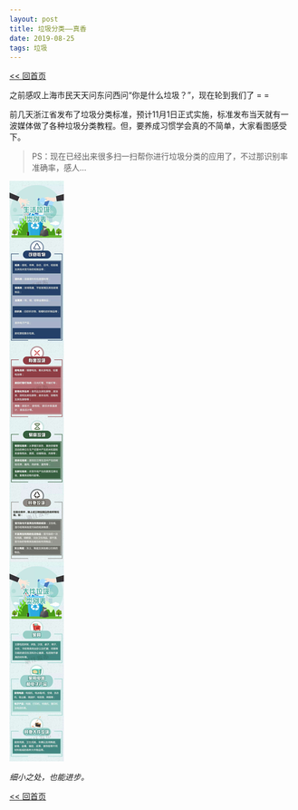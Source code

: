 ```yaml
---
layout: post
title: 垃圾分类——真香
date: 2019-08-25
tags: 垃圾
---
```


[<< 回首页](..)

之前感叹上海市民天天问东问西问“你是什么垃圾？”，现在轮到我们了 = =

前几天浙江省发布了垃圾分类标准，预计11月1日正式实施，标准发布当天就有一波媒体做了各种垃圾分类教程。但，要养成习惯学会真的不简单，大家看图感受下。

>PS：现在已经出来很多扫一扫帮你进行垃圾分类的应用了，不过那识别率准确率，感人...

![一张图学会浙江垃圾分类](/assets/img/waste.jpg)

_细小之处，也能进步。_

[<< 回首页](..)